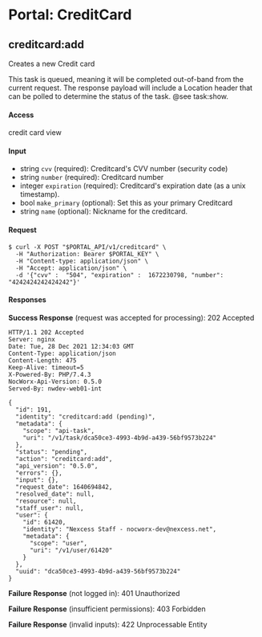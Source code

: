 # Portal: CreditCard

## creditcard:add
Creates a new Credit card

This task is queued, meaning it will be completed out-of-band from the current request. The response payload will include a Location header that can be polled to determine the status of the task. @see task:show.

#### Access
credit card view

#### Input
- string `cvv` (required): Creditcard's CVV number (security code)
- string `number` (required): Creditcard number
- integer `expiration` (required): Creditcard's expiration date (as a unix timestamp).
- bool `make_primary` (optional): Set this as your primary Creditcard
- string `name` (optional): Nickname for the creditcard.

#### Request
```
$ curl -X POST "$PORTAL_API/v1/creditcard" \
  -H "Authorization: Bearer $PORTAL_KEY" \
  -H "Content-type: application/json" \
  -H "Accept: application/json" \
  -d '{"cvv" :  "504", "expiration" :  1672230798, "number": "4242424242424242"}'
```

#### Responses
**Success Response** (request was accepted for processing): 202 Accepted
```
HTTP/1.1 202 Accepted
Server: nginx
Date: Tue, 28 Dec 2021 12:34:03 GMT
Content-Type: application/json
Content-Length: 475
Keep-Alive: timeout=5
X-Powered-By: PHP/7.4.3
NocWorx-Api-Version: 0.5.0
Served-By: nwdev-web01-int

{
  "id": 191,
  "identity": "creditcard:add (pending)",
  "metadata": {
    "scope": "api-task",
    "uri": "/v1/task/dca50ce3-4993-4b9d-a439-56bf9573b224"
  },
  "status": "pending",
  "action": "creditcard:add",
  "api_version": "0.5.0",
  "errors": {},
  "input": {},
  "request_date": 1640694842,
  "resolved_date": null,
  "resource": null,
  "staff_user": null,
  "user": {
    "id": 61420,
    "identity": "Nexcess Staff - nocworx-dev@nexcess.net",
    "metadata": {
      "scope": "user",
      "uri": "/v1/user/61420"
    }
  },
  "uuid": "dca50ce3-4993-4b9d-a439-56bf9573b224"
}
```

**Failure Response** (not logged in): 401 Unauthorized

**Failure Response** (insufficient permissions): 403 Forbidden

**Failure Response** (invalid inputs): 422 Unprocessable Entity
